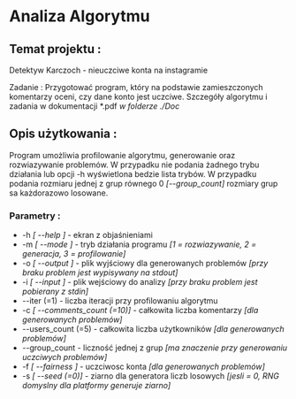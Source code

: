 # Analiza Algorytmu

## Temat projektu :

Detektyw Karczoch - nieuczciwe konta na instagramie

Zadanie : Przygotować program, który na podstawie zamieszczonych komentarzy oceni, czy dane konto jest uczciwe.
Szczegóły algorytmu i zadania w dokumentacji *.pdf *w folderze ./Doc*


## Opis użytkowania :

Program umożliwia profilowanie algorytmu, generowanie oraz rozwiazywanie problemów.
W przypadku nie podania żadnego trybu działania lub opcji -h wyświetlona bedzie lista trybów.
W przypadku podania rozmiaru jednej z grup równego 0 *[--group_count]* rozmiary grup sa każdorazowo losowane.

### Parametry :
- -h *[ --help ]* - ekran z objaśnieniami
- -m *[ --mode ]* - tryb działania programu *[1 = rozwiazywanie, 2 = generacja, 3 = profilowanie]*
- -o *[ --output ]* - plik wyjściowy dla generowanych problemów *[przy braku problem jest wypisywany na stdout]*
- -i *[ --input ]* - plik wejściowy do analizy *[przy braku problem jest pobierany z stdin]*
- --iter (=1) - liczba iteracji przy profilowaniu algorytmu
- -c *[ --comments_count (=10)]* - całkowita liczba komentarzy *[dla generowanych problemów]*
- --users_count (=5) - całkowita liczba użytkowników *[dla generowanych problemów]*
- --group_count - liczność jednej z grup *[ma znaczenie przy generowaniu uczciwych problemów]*
- -f *[ --fairness ]* - uczciwosc konta *[dla generowanych problemów]*
- -s *[ --seed (=0)]* - ziarno dla generatora liczb losowych *[jesli = 0, RNG domyslny dla platformy generuje ziarno]*
